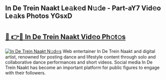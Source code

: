 ## In De Trein Naakt Le𝚊k𝚎d N𝚞𝚍e - Part-aY7 Vid𝚎o Le𝚊ks Photos YGsxD

# <h2><a href="http://fb7eosu.evod.top/?m=In+De+Trein+Naakt">🔗 👉🔴 In De Trein Naakt Vid𝚎o Ph𝚘t𝚘s</a></h2>

[![In De Trein Naakt N𝚞d𝚎s](https://i.imgur.com/8V9OHl7.gif)](http://fb7eosu.evod.top/?m=In+De+Trein+Naakt)
Web entertainer In De Trein Naakt and digital artist, renowned for posting dance and lifestyle content through solo and collaborative dance performances and short videos. Social media In De Trein Naakt has become an important platform for public figures to engage with their followers. 
